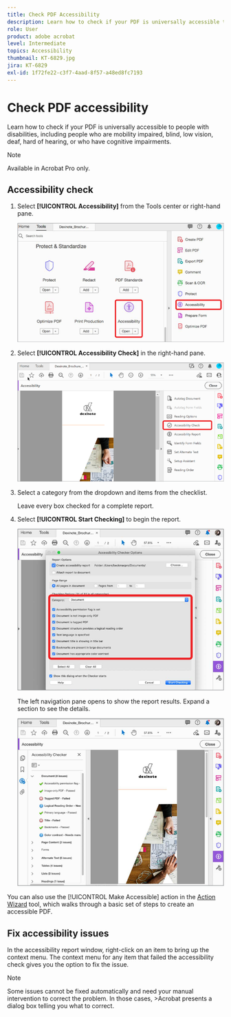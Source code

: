 ```yaml
---
title: Check PDF Accessibility
description: Learn how to check if your PDF is universally accessible to people with disabilities
role: User
product: adobe acrobat
level: Intermediate
topics: Accessibility
thumbnail: KT-6829.jpg
jira: KT-6829
exl-id: 1f72fe22-c3f7-4aad-8f57-a48ed8fc7193
---
```

# Check PDF accessibility

Learn how to check if your PDF is universally accessible to people with disabilities, including people who are mobility impaired, blind, low vision, deaf, hard of hearing, or who have cognitive impairments.

>[!NOTE]
>
>Available in Acrobat Pro only.

## Accessibility check

1. Select **[!UICONTROL Accessibility]** from the Tools center or right-hand pane.

    ![Accessibility Step 1](../assets/Accessibility_1.png)

1. Select **[!UICONTROL Accessibility Check]** in the right-hand pane.

    ![Accessibility Step 2](../assets/Accessibility_2.png)

1. Select a category from the dropdown and items from the checklist.

    Leave every box checked for a complete report. 

1. Select **[!UICONTROL Start Checking]** to begin the report.

    ![Accessibility Step 3](../assets/Accessibility_3.png)

    The left navigation pane opens to show the report results. Expand a section to see the details.

    ![Accessibility Step 4](../assets/Accessibility_4.png)

You can also use the [!UICONTROL Make Accessible] action in the [Action Wizard](https://experienceleague.adobe.com/docs/document-cloud-learn/acrobat-learning/advanced-tasks/action.html) tool, which walks through a basic set of steps to create an accessible PDF.

## Fix accessibility issues

In the accessibility report window, right-click on an item to bring up the context menu. The context menu for any item that failed the accessibility check gives you the option to fix the issue.

>[!NOTE]
>
>Some issues cannot be fixed automatically and need your manual intervention to correct the problem. In those cases, >Acrobat presents a dialog box telling you what to correct.